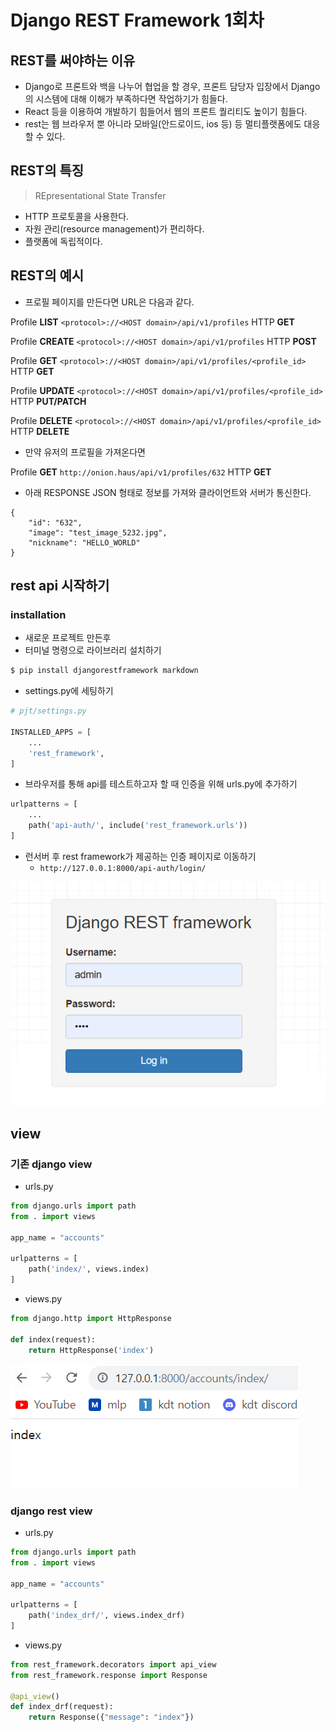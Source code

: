# Django REST Framework 1회차
## REST를 써야하는 이유
- Django로 프론트와 백을 나누어 협업을 할 경우, 프론트 담당자 입장에서 Django의 시스템에 대해 이해가 부족하다면 작업하기가 힘들다.
- React 등을 이용하여 개발하기 힘들어서 웹의 프론트 퀄리티도 높이기 힘들다.
- rest는 웹 브라우저 뿐 아니라 모바일(안드로이드, ios 등) 등 멀티플랫폼에도 대응할 수 있다.

## REST의 특징
> REpresentational State Transfer
- HTTP 프로토콜을 사용한다.
- 자원 관리(resource management)가 편리하다.
- 플랫폼에 독립적이다.

## REST의 예시
- 프로필 페이지를 만든다면 URL은 다음과 같다.

Profile **LIST** `<protocol>://<HOST domain>/api/v1/profiles` HTTP **GET**

Profile **CREATE** `<protocol>://<HOST domain>/api/v1/profiles` HTTP **POST**

Profile **GET** `<protocol>://<HOST domain>/api/v1/profiles/<profile_id>` HTTP **GET**

Profile **UPDATE** `<protocol>://<HOST domain>/api/v1/profiles/<profile_id>` HTTP **PUT/PATCH**

Profile **DELETE** `<protocol>://<HOST domain>/api/v1/profiles/<profile_id>` HTTP **DELETE**

- 만약 유저의 프로필을 가져온다면

Profile **GET** `http://onion.haus/api/v1/profiles/632` HTTP **GET**

- 아래 RESPONSE JSON 형태로 정보를 가져와 클라이언트와 서버가 통신한다.

```
{
    "id": "632",
    "image": "test_image_5232.jpg",
    "nickname": "HELLO_WORLD"
}
```

## rest api 시작하기
### installation
- 새로운 프로젝트 만든후
- 터미널 명령으로 라이브러리 설치하기
```bash
$ pip install djangorestframework markdown
```

- settings.py에 세팅하기
```python
# pjt/settings.py

INSTALLED_APPS = [
    ...
    'rest_framework',
]
```

- 브라우저를 통해 api를 테스트하고자 할 때 인증을 위해 urls.py에 추가하기
```python
urlpatterns = [
    ...
    path('api-auth/', include('rest_framework.urls'))
]
```

- 런서버 후 rest framework가 제공하는 인증 페이지로 이동하기
  - `http://127.0.0.1:8000/api-auth/login/`

![](./1.assets/login.PNG)

## view
### 기존 django view
- urls.py
```python
from django.urls import path
from . import views

app_name = "accounts"

urlpatterns = [
    path('index/', views.index)
]
```

- views.py
```python
from django.http import HttpResponse

def index(request):
    return HttpResponse('index')
```

![](./1.assets/djangoview.PNG)

### django rest view
- urls.py
```python
from django.urls import path
from . import views

app_name = "accounts"

urlpatterns = [
    path('index_drf/', views.index_drf)
]
```
- views.py
```python
from rest_framework.decorators import api_view
from rest_framework.response import Response

@api_view()
def index_drf(request):
    return Response({"message": "index"})
```